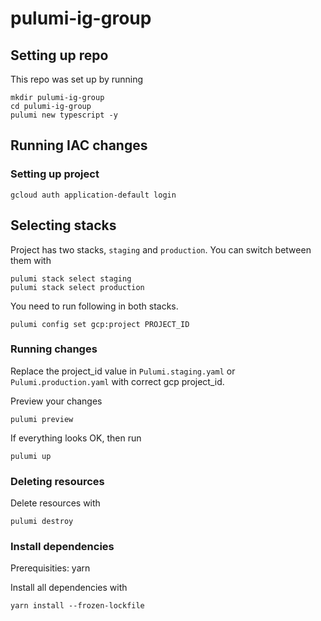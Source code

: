 # pulumi-ig-group

## Setting up repo

This repo was set up by running

``````
mkdir pulumi-ig-group
cd pulumi-ig-group
pulumi new typescript -y
``````


## Running IAC changes

### Setting up project


``````
gcloud auth application-default login
``````


## Selecting stacks

Project has two stacks, `staging` and `production`. You can switch between them with

`````
pulumi stack select staging
pulumi stack select production
`````

You need to run following in both stacks.

``````
pulumi config set gcp:project PROJECT_ID
``````

### Running changes


Replace the project_id value in  `Pulumi.staging.yaml` or `Pulumi.production.yaml` with correct gcp project_id.

Preview your changes

``````
pulumi preview
``````

If everything looks OK, then run

``````
pulumi up
``````

### Deleting resources

Delete resources with

``````
pulumi destroy
``````


### Install dependencies

Prerequisities: yarn


Install all dependencies with

`````
yarn install --frozen-lockfile
`````
